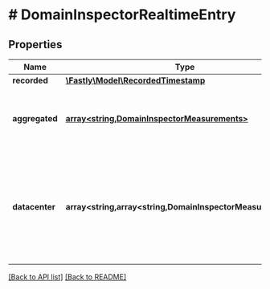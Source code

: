 # # DomainInspectorRealtimeEntry

## Properties

Name | Type | Description | Notes
------------ | ------------- | ------------- | -------------
**recorded** | [**\Fastly\Model\RecordedTimestamp**](RecordedTimestamp.md) |  | [optional] 
**aggregated** | [**array&lt;string,DomainInspectorMeasurements&gt;**](DomainInspectorMeasurements.md) | Groups [measurements](#measurements-data-model) by backend name and then by IP address. | [optional] 
**datacenter** | **array&lt;string,array&lt;string,DomainInspectorMeasurements&gt;&gt;** | Groups [measurements](#measurements-data-model) by POP, then backend name, and then IP address. See the [POPs API](/reference/api/utils/pops/) for details about POP identifiers. | [optional] 


[[Back to API list]](../../README.md#endpoints) [[Back to README]](../../README.md)

